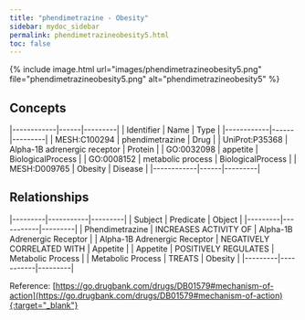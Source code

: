 ```yaml
---
title: "phendimetrazine - Obesity"
sidebar: mydoc_sidebar
permalink: phendimetrazineobesity5.html
toc: false 
---
```


{% include image.html url="images/phendimetrazineobesity5.png" file="phendimetrazineobesity5.png" alt="phendimetrazineobesity5" %}

## Concepts

|------------|------|---------|
| Identifier | Name | Type    |
|------------|------|---------|
| MESH:C100294 | phendimetrazine | Drug |
| UniProt:P35368 | Alpha-1B adrenergic receptor | Protein |
| GO:0032098 | appetite | BiologicalProcess |
| GO:0008152 | metabolic process | BiologicalProcess |
| MESH:D009765 | Obesity | Disease |
|------------|------|---------|

## Relationships

|---------|-----------|---------|
| Subject | Predicate | Object  |
|---------|-----------|---------|
| Phendimetrazine | INCREASES ACTIVITY OF | Alpha-1B Adrenergic Receptor |
| Alpha-1B Adrenergic Receptor | NEGATIVELY CORRELATED WITH | Appetite |
| Appetite | POSITIVELY REGULATES | Metabolic Process |
| Metabolic Process | TREATS | Obesity |
|---------|-----------|---------|

Reference: [https://go.drugbank.com/drugs/DB01579#mechanism-of-action](https://go.drugbank.com/drugs/DB01579#mechanism-of-action){:target="_blank"}